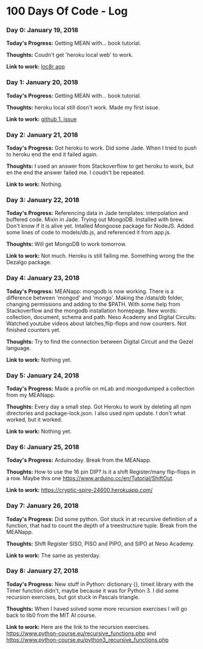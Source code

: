 # 100 Days Of Code - Log

### Day 0: January 19, 2018

**Today's Progress:** Getting MEAN with... book tutorial.

**Thoughts:** Coudn't get 'heroku local web' to work. 

**Link to work:** [loc8r app](https://github.com/Operationbackfire/loc8r)

### Day 1: January 20, 2018

**Today's Progress:** Getting MEAN with... book tutorial.

**Thoughts:** heroku local still dosn't work. Made my first issue.

**Link to work:** [github 1. issue](https://github.com/Operationbackfire/loc8r/issues/1)

### Day 2: January 21, 2018

**Today's Progress:** Got heroku to work. Did some Jade. When I tried to push to heroku end the end it failed again.

**Thoughts:** I used an answer from Stackoverflow to get heroku to work, but en the end the answer failed me. I coudn't be repeated.

**Link to work:** Nothing.

### Day 3: January 22, 2018
**Today's Progress:** Referencing data in Jade templates: interpolation and buffered code. Mixin in Jade. Trying out MongoDB. Installed with brew. Don't know if it is alive yet. Intalled Mongoose package for NodeJS. Added some lines of code to models/db.js, and referenced it from app.js.

**Thoughts:** Will get MongoDB to work tomorrow.

**Link to work:** Not much. Heroku is still failing me. Something wrong the the Dezalgo package.

### Day 4: January 23, 2018

**Today's Progress:** MEANapp: mongodb is now working. There is a difference between 'mongod' and 'mongo'. Making the /data/db folder, changing permissions and adding to the $PATH. With some help from Stackoverflow and the mongodb installation homepage. New words: collection, document, schema and path.
Neso Academy and Digital Circuits: Watched youtube videos about latches,flip-flops and now counters. Not finished counters yet. 

**Thoughts:** Try to find the connection between Digital Circuit and the Gezel language.

**Link to work:** Nothing yet.

### Day 5: January 24, 2018

**Today's Progress:** Made a profile on mLab and mongodumped a collection from my MEANapp.

**Thoughts:** Every day a small step. Got Heroku to work by deleting all npm directories and package-lock.json. I also used npm update. I don't what worked, but it worked.

**Link to work:** Nothing yet.

### Day 6: January 25, 2018

**Today's Progress:** Arduinoday. Break from the MEANapp.

**Thoughts:** How to use the 16 pin DIP? Is it a shift Register/many flip-flops in a row. Maybe this one https://www.arduino.cc/en/Tutorial/ShiftOut.

**Link to work:** https://cryptic-spire-24600.herokuapp.com/

### Day 7: January 26, 2018

**Today's Progress:** Did some python. Got stuck in at recursive definition of a function, that had to count the depth of a treestructure tuple. Break from the MEANapp.

**Thoughts:** Shift Register SISO, PISO and PIPO, and SIPO at Neso Academy.

**Link to work:** The same as yesterday.

### Day 8: January 27, 2018

**Today's Progress:** New stuff in Python: dictionary {}, timeit library with the Timer function didn't, maybe because it was for Python 3. I did some recursion exercises, but got stuck in Pascals triangle.

**Thoughts:** When I haved solved some more recursion exercises I will go back to lib0 from the MIT AI course.

**Link to work:** Here are the link to the recursion exercises. https://www.python-course.eu/recursive_functions.php and https://www.python-course.eu/python3_recursive_functions.php